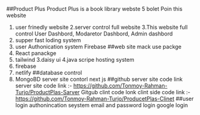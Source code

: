 ##Product Plus
Product Plus is a book library webste
5 bolet Poin this website
1. user frinedly website
2.server control full website
3.This website full control User Dashbord, Modaretor Dashbord, Admin dashbord
4. supper fast loding system 
5. user  Authonication system Firebase 
##web site mack use packge
1. React panackge 
2. tailwind
3.daisy ui
4.java scripe 
hosting system
1. firebase
2. netlify
##database control
1. MongoBD
server site contorl
next js
##github server site code link
server site code link :- https://github.com/Tonmoy-Rahman-Turjo/ProductPlas-Sarver
Gitgub clint code lonk
clint side code link :- https://github.com/Tonmoy-Rahman-Turjo/ProducetPlas-Clinet
##user login authonincation seystem
email and password login
google login

